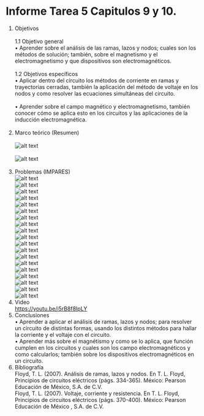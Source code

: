 # Informe Tarea 5 Capitulos 9 y 10.
1. Objetivos   <br />  
1.1 Objetivo general<br />
•	Aprender sobre el análisis de las ramas, lazos y nodos; cuales son los métodos de solución; también, sobre el magnetismo y el electromagnetismo y que dispositivos son electromagnéticos.<br /><br />
1.2 Objetivos específicos<br />
•	Aplicar dentro del circuito los métodos de corriente en ramas y trayectorias cerradas, también la aplicación del método de voltaje en los nodos y como resolver las ecuaciones simultáneas del circuito.<br /><br />
•	Aprender sobre el campo magnético y electromagnetismo, también conocer cómo se aplica esto en los circuitos y las aplicaciones de la inducción electromagnética.<br /><br />
2. Marco teórico (Resumen)<br /><br />
![alt text](https://github.com/adtumbaco1/Informe-Tarea-5/blob/main/Cap%C3%ADtulo%209%20teoria.png)<br /><br />
![alt text](https://github.com/adtumbaco1/Informe-Tarea-5/blob/main/Capitulo%2010%20teoria.png)<br /><br />
3. Problemas (IMPARES)<br />
![alt text](https://github.com/adtumbaco1/Informe-Tarea-5/blob/main/9.1.PNG)<br />
![alt text](https://github.com/adtumbaco1/Informe-Tarea-5/blob/main/9.2.PNG)<br />
![alt text](https://github.com/adtumbaco1/Informe-Tarea-5/blob/main/9.3.PNG)<br />
![alt text](https://github.com/adtumbaco1/Informe-Tarea-5/blob/main/9.4.PNG)<br />
![alt text](https://github.com/adtumbaco1/Informe-Tarea-5/blob/main/9.5.PNG)<br />
![alt text](https://github.com/adtumbaco1/Informe-Tarea-5/blob/main/9.6.PNG)<br />
![alt text](https://github.com/adtumbaco1/Informe-Tarea-5/blob/main/9.7.PNG)<br />
![alt text](https://github.com/adtumbaco1/Informe-Tarea-5/blob/main/9.8.PNG)<br />
![alt text](https://github.com/adtumbaco1/Informe-Tarea-5/blob/main/9.9.PNG)<br />
![alt text](https://github.com/adtumbaco1/Informe-Tarea-5/blob/main/9.10.PNG)<br />
![alt text](https://github.com/adtumbaco1/Informe-Tarea-5/blob/main/9.11.PNG)<br />
![alt text](https://github.com/adtumbaco1/Informe-Tarea-5/blob/main/9.12.PNG)<br />
![alt text](https://github.com/adtumbaco1/Informe-Tarea-5/blob/main/9.13.PNG)<br />
![alt text](https://github.com/adtumbaco1/Informe-Tarea-5/blob/main/9.14.PNG)<br />
![alt text](https://github.com/adtumbaco1/Informe-Tarea-5/blob/main/9.15.PNG)<br />
![alt text](https://github.com/adtumbaco1/Informe-Tarea-5/blob/main/10.1.PNG)<br />
![alt text](https://github.com/adtumbaco1/Informe-Tarea-5/blob/main/10.2.PNG)<br />
![alt text](https://github.com/adtumbaco1/Informe-Tarea-5/blob/main/10.3.PNG)<br />
![alt text](https://github.com/adtumbaco1/Informe-Tarea-5/blob/main/10.4.PNG)<br />
4. Video<br />
https://youtu.be/i5rB8f8IpLY
5. Conclusiones <br />
•	Aprender a aplicar el análisis de ramas, lazos y nodos; para resolver un circuito de distintas formas, usando los distintos métodos para hallar la corriente y el voltaje con el circuito.<br />
•	Aprender más sobre el magnétismo y como se lo aplica, que función cumplen en los circuitos y cuales son los campo electromagnéticos y como calcularlos; también sobre los dispositivos electromagnéticos en un circuito.<br />
6. Bibliografía <br />
Floyd, T. L. (2007). Análisis de ramas, lazos y nodos. En T. L. Floyd, Principios de circuitos eléctricos (págs. 334-365). México: Pearson Educación de México, S.A. de C.V.<br />
Floyd, T. L. (2007). Voltaje, corriente y resistencia. En T. L. Floyd, Principios de circuitos eléctricos (págs. 370-400). México: Pearson Educación de México , S.A. de C.V.<br />
